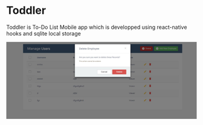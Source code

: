 # Toddler

Toddler is To-Do List Mobile app which is developped using react-native hooks and sqlite local storage

![Test Image 1](https://github.com/VidyaCKabber/Toddler/blob/releaseversion/ViewAppScreens/delete.JPG)
